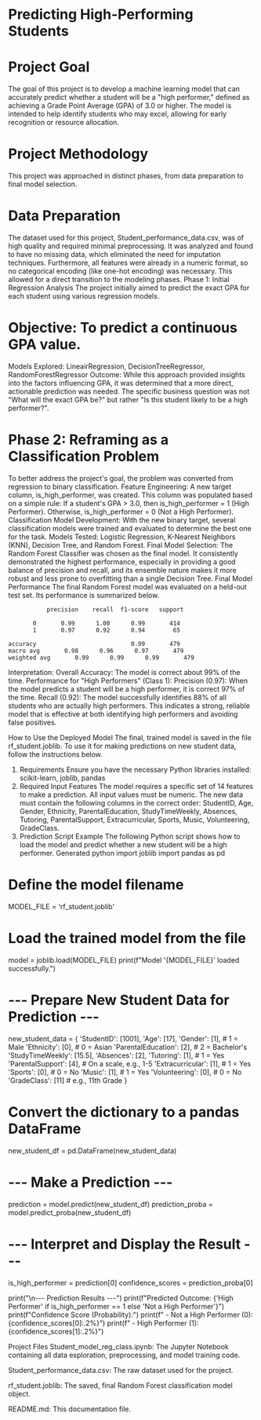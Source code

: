 # Predicting High-Performing Students

# Project Goal
The goal of this project is to develop a machine learning model that can accurately predict whether a student will be a "high performer," defined as achieving a Grade Point Average (GPA) of 3.0 or higher. The model is intended to help identify students who may excel, allowing for early recognition or resource allocation.

# Project Methodology
This project was approached in distinct phases, from data preparation to final model 
selection.

# Data Preparation
The dataset used for this project, Student_performance_data.csv, was of high quality and required minimal preprocessing. It was analyzed and found to have no missing data, which eliminated the need for imputation techniques. Furthermore, all features were already in a numeric format, so no categorical encoding (like one-hot encoding) was necessary. This allowed for a direct transition to the modeling phases.
Phase 1: Initial Regression Analysis
The project initially aimed to predict the exact GPA for each student using various regression models.

# Objective: To predict a continuous GPA value.
Models Explored: LineairRegression, DecisionTreeRegressor, RandomForestRegressor 
Outcome: While this approach provided insights into the factors influencing GPA, it was determined that a more direct, actionable prediction was needed. The specific business question was not "What will the exact GPA be?" but rather "Is this student likely to be a high performer?".

# Phase 2: Reframing as a Classification Problem
To better address the project's goal, the problem was converted from regression to binary classification.
Feature Engineering: A new target column, is_high_performer, was created. This column was populated based on a simple rule:
If a student's GPA > 3.0, then is_high_performer = 1 (High Performer).
Otherwise, is_high_performer = 0 (Not a High Performer).
Classification Model Development: With the new binary target, several classification models were trained and evaluated to determine the best one for the task.
Models Tested: Logistic Regression, K-Nearest Neighbors (KNN), Decision Tree, and Random Forest.
Final Model Selection: The Random Forest Classifier was chosen as the final model. It consistently demonstrated the highest performance, especially in providing a good balance of precision and recall, and its ensemble nature makes it more robust and less prone to overfitting than a single Decision Tree.
Final Model Performance
The final Random Forest model was evaluated on a held-out test set. Its performance is summarized below.


               precision    recall  f1-score   support

           0       0.99      1.00      0.99       414
           1       0.97      0.92      0.94        65

    accuracy                           0.99       479
    macro avg       0.98      0.96      0.97       479
    weighted avg       0.99      0.99      0.99       479


Interpretation:
Overall Accuracy: The model is correct about 99% of the time.
Performance for "High Performers" (Class 1):
Precision (0.97): When the model predicts a student will be a high performer, it is correct 97% of the time.
Recall (0.92): The model successfully identifies 88% of all students who are actually high performers.
This indicates a strong, reliable model that is effective at both identifying high performers and avoiding false positives.

How to Use the Deployed Model
The final, trained model is saved in the file rf_student.joblib. To use it for making predictions on new student data, follow the instructions below.
1. Requirements
Ensure you have the necessary Python libraries installed:
scikit-learn, joblib, pandas
2. Required Input Features
The model requires a specific set of 14 features to make a prediction. All input values must be numeric. The new data must contain the following columns in the correct order:
StudentID, Age, Gender, Ethnicity, ParentalEducation, StudyTimeWeekly, Absences, Tutoring, ParentalSupport, Extracurricular, Sports, Music, Volunteering, GradeClass.
3. Prediction Script Example
The following Python script shows how to load the model and predict whether a new student will be a high performer.
Generated python
import joblib
import pandas as pd

# Define the model filename
MODEL_FILE = 'rf_student.joblib'

# Load the trained model from the file
model = joblib.load(MODEL_FILE)
print(f"Model '{MODEL_FILE}' loaded successfully.")

# --- Prepare New Student Data for Prediction ---
new_student_data = {
    'StudentID': [1001],
    'Age': [17],
    'Gender': [1],               # 1 = Male
    'Ethnicity': [0],             # 0 = Asian
    'ParentalEducation': [2],     # 2 = Bachelor's
    'StudyTimeWeekly': [15.5],
    'Absences': [2],
    'Tutoring': [1],              # 1 = Yes
    'ParentalSupport': [4],       # On a scale, e.g., 1-5
    'Extracurricular': [1],       # 1 = Yes
    'Sports': [0],                # 0 = No
    'Music': [1],                 # 1 = Yes
    'Volunteering': [0],          # 0 = No
    'GradeClass': [11]            # e.g., 11th Grade
}

# Convert the dictionary to a pandas DataFrame
new_student_df = pd.DataFrame(new_student_data)


# --- Make a Prediction ---
prediction = model.predict(new_student_df)
prediction_proba = model.predict_proba(new_student_df)


# --- Interpret and Display the Result ---
is_high_performer = prediction[0]
confidence_scores = prediction_proba[0]

print("\n--- Prediction Results ---")
print(f"Predicted Outcome: {'High Performer' if is_high_performer == 1 else 'Not a High Performer'}")
print(f"Confidence Score (Probability):")
print(f"  - Not a High Performer (0): {confidence_scores[0]:.2%}")
print(f"  - High Performer (1):     {confidence_scores[1]:.2%}")


Project Files
Student_model_reg_class.ipynb: The Jupyter Notebook containing all data exploration, preprocessing, and model training code.

Student_performance_data.csv: The raw dataset used for the project.

rf_student.joblib: The saved, final Random Forest classification model object.

README.md: This documentation file.
